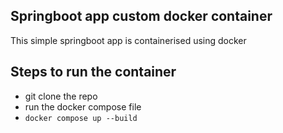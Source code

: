 ## Springboot app custom docker container

This simple springboot app is containerised using docker

## Steps to run the container
- git clone the repo
- run the docker compose file
- ```docker compose up --build ```

